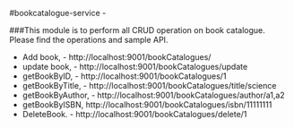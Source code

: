 #bookcatalogue-service -

###This module is to perform all CRUD operation on book catalogue. Please find the operations and sample API.
* Add book, - http://localhost:9001/bookCatalogues/
* update book, - http://localhost:9001/bookCatalogues/update
* getBookByID, - http://localhost:9001/bookCatalogues/1
* getBookByTitle, - http://localhost:9001/bookCatalogues/title/science
* getBookByAuthor, - http://localhost:9001/bookCatalogues/author/a1,a2
* getBookByISBN, http://localhost:9001/bookCatalogues/isbn/11111111
* DeleteBook. - http://localhost:9001/bookCatalogues/delete/1
